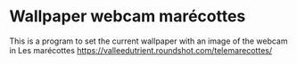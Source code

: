 # Wallpaper webcam marécottes

This is a program to set the current wallpaper with an image of the webcam in Les marécottes
<https://valleedutrient.roundshot.com/telemarecottes/>
